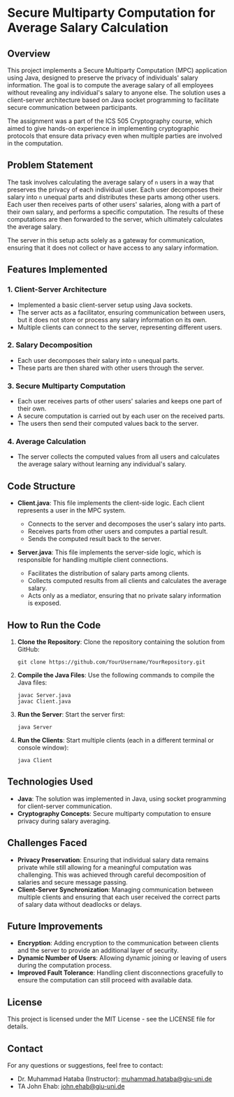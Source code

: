 # Secure Multiparty Computation for Average Salary Calculation

## Overview
This project implements a Secure Multiparty Computation (MPC) application using Java, designed to preserve the privacy of individuals' salary information. The goal is to compute the average salary of all employees without revealing any individual's salary to anyone else. The solution uses a client-server architecture based on Java socket programming to facilitate secure communication between participants.

The assignment was a part of the ICS 505 Cryptography course, which aimed to give hands-on experience in implementing cryptographic protocols that ensure data privacy even when multiple parties are involved in the computation.

## Problem Statement
The task involves calculating the average salary of `n` users in a way that preserves the privacy of each individual user. Each user decomposes their salary into `n` unequal parts and distributes these parts among other users. Each user then receives parts of other users' salaries, along with a part of their own salary, and performs a specific computation. The results of these computations are then forwarded to the server, which ultimately calculates the average salary.

The server in this setup acts solely as a gateway for communication, ensuring that it does not collect or have access to any salary information.

## Features Implemented
### 1. Client-Server Architecture
- Implemented a basic client-server setup using Java sockets.
- The server acts as a facilitator, ensuring communication between users, but it does not store or process any salary information on its own.
- Multiple clients can connect to the server, representing different users.

### 2. Salary Decomposition
- Each user decomposes their salary into `n` unequal parts.
- These parts are then shared with other users through the server.

### 3. Secure Multiparty Computation
- Each user receives parts of other users' salaries and keeps one part of their own.
- A secure computation is carried out by each user on the received parts.
- The users then send their computed values back to the server.

### 4. Average Calculation
- The server collects the computed values from all users and calculates the average salary without learning any individual's salary.

## Code Structure
- **Client.java**: This file implements the client-side logic. Each client represents a user in the MPC system.
  - Connects to the server and decomposes the user's salary into parts.
  - Receives parts from other users and computes a partial result.
  - Sends the computed result back to the server.

- **Server.java**: This file implements the server-side logic, which is responsible for handling multiple client connections.
  - Facilitates the distribution of salary parts among clients.
  - Collects computed results from all clients and calculates the average salary.
  - Acts only as a mediator, ensuring that no private salary information is exposed.

## How to Run the Code
1. **Clone the Repository**: Clone the repository containing the solution from GitHub:
   ```
   git clone https://github.com/YourUsername/YourRepository.git
   ```
2. **Compile the Java Files**: Use the following commands to compile the Java files:
   ```
   javac Server.java
   javac Client.java
   ```
3. **Run the Server**: Start the server first:
   ```
   java Server
   ```
4. **Run the Clients**: Start multiple clients (each in a different terminal or console window):
   ```
   java Client
   ```

## Technologies Used
- **Java**: The solution was implemented in Java, using socket programming for client-server communication.
- **Cryptography Concepts**: Secure multiparty computation to ensure privacy during salary averaging.

## Challenges Faced
- **Privacy Preservation**: Ensuring that individual salary data remains private while still allowing for a meaningful computation was challenging. This was achieved through careful decomposition of salaries and secure message passing.
- **Client-Server Synchronization**: Managing communication between multiple clients and ensuring that each user received the correct parts of salary data without deadlocks or delays.

## Future Improvements
- **Encryption**: Adding encryption to the communication between clients and the server to provide an additional layer of security.
- **Dynamic Number of Users**: Allowing dynamic joining or leaving of users during the computation process.
- **Improved Fault Tolerance**: Handling client disconnections gracefully to ensure the computation can still proceed with available data.

## License
This project is licensed under the MIT License - see the LICENSE file for details.

## Contact
For any questions or suggestions, feel free to contact:
- Dr. Muhammad Hataba (Instructor): [muhammad.hataba@giu-uni.de](mailto:muhammad.hataba@giu-uni.de)
- TA John Ehab: [john.ehab@giu-uni.de](mailto:john.ehab@giu-uni.de)
